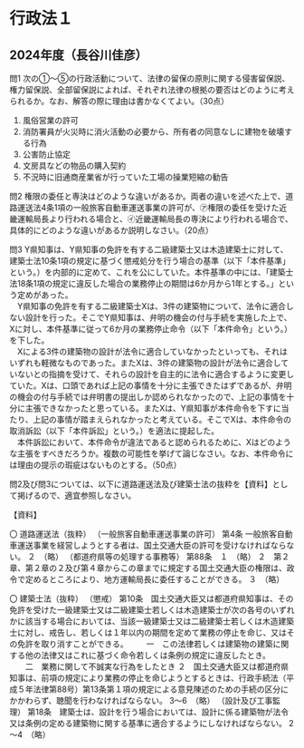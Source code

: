 # 行政法１


## 2024年度（長谷川佳彦）


問1 次の①〜⑤の行政活動について、法律の留保の原則に関する侵害留保説、権力留保説、全部留保説によれば、それぞれ法律の根拠の要否はどのように考えられるか。なお、解答の際に理由は書かなくてよい。（30点）

1. 風俗営業の許可
2. 消防署員が火災時に消火活動の必要から、所有者の同意なしに建物を破壊する行為
3. 公害防止協定
4. 文房具などの物品の購入契約
5. 不況時に旧通商産業省が行っていた工場の操業短縮の勧告

問2 権限の委任と専決はどのような違いがあるか。両者の違いを述べた上で、道路運送法4条1項の一般旅客自動車運送事業の許可が、㋐権限の委任を受けた近畿運輸局長より行われる場合と、㋑近畿運輸局長の専決により行われる場合で、具体的にどのような違いがあるか説明しなさい。（20点）

問3 Y県知事は、Y県知事の免許を有する二級建築士又は木造建築士に対して、建築士法10条1項の規定に基づく懲戒処分を行う場合の基準（以下「本件基準」という。）を内部的に定めて、これを公にしていた。本件基準の中には、「建築士法18条1項の規定に違反した場合の業務停止の期間は6か月から1年とする。」という定めがあった。  
　Y県知事の免許を有する二級建築士Xは、3件の建築物について、法令に適合しない設計を行った。そこでY県知事は、弁明の機会の付与手続を実施した上で、Xに対し、本件基準に従って6か月の業務停止命令（以下「本件命令」という。）を下した。  
　Xによる3件の建築物の設計が法令に適合していなかったといっても、それはいずれも軽微なものであった。またXは、3件の建築物の設計が法令に適合していないとの指摘を受けて、それらの設計を自主的に法令に適合するように変更していた。Xは、口頭であれば上記の事情を十分に主張できたはずであるが、弁明の機会の付与手続では弁明書の提出しか認められなかったので、上記の事情を十分に主張できなかったと思っている。またXは、Y県知事が本件命令を下すに当たり、上記の事情が踏まえられなかったと考えている。そこでXは、本件命令の取消訴訟（以下「本件訴訟」という。）を適法に提起した。  
　本件訴訟において、本件命令が違法であると認められるために、Xはどのような主張をすべきだろうか。複数の可能性を挙げて論じなさい。なお、本件命令には理由の提示の瑕疵はないものとする。（50点）

問2及び問3については、以下に道路運送法及び建築士法の抜粋を【資料】として掲げるので、適宜参照しなさい。

【資料】

〇 道路運送法（抜粋）
（一般旅客自動車運送事業の許可）
第4条 一般旅客自動車運送事業を経営しようとする者は、国土交通大臣の許可を受けなければならない。
２　（略）
（都道府県等の処理する事務等）
第88条　１　（略）
２　第２章、第２章の２及び第４章からこの章までに規定する国土交通大臣の権限は、政令で定めるところにより、地方運輸局長に委任することができる。
３　（略）

〇 建築士法（抜粋）
（懲戒）
第10条　国土交通大臣又は都道府県知事は、その免許を受けた一級建築士又は二級建築士若しくは木造建築士が次の各号のいずれかに該当する場合においては、当該一級建築士又は二級建築士若しくは木造建築士に対し、戒告し、若しくは１年以内の期間を定めて業務の停止を命じ、又はその免許を取り消すことができる。
　　一　この法律若しくは建築物の建築に関する他の法律又はこれに基づく命令若しくは条例の規定に違反したとき。
　　二　業務に関して不誠実な行為をしたとき
２　国土交通大臣又は都道府県知事は、前項の規定により業務の停止を命じようとするときは、行政手続法（平成５年法律第88号）第13条第１項の規定による意見陳述のための手続の区分にかかわらず、聴聞を行わなければならない。
3～6　（略）
（設計及び工事監理）
第18条　建築士は、設計を行う場合においては、設計に係る建築物が法令又は条例の定める建築物に関する基準に適合するようにしなければならない。
2～4　（略）
